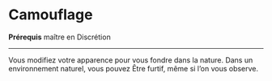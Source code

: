 # Camouflage

<p><strong>Prérequis</strong> maître en Discrétion</p>
<hr>
<p>Vous modifiez votre apparence pour vous fondre dans la nature. Dans un environnement naturel, vous pouvez Être furtif, même si l’on vous observe.</p>